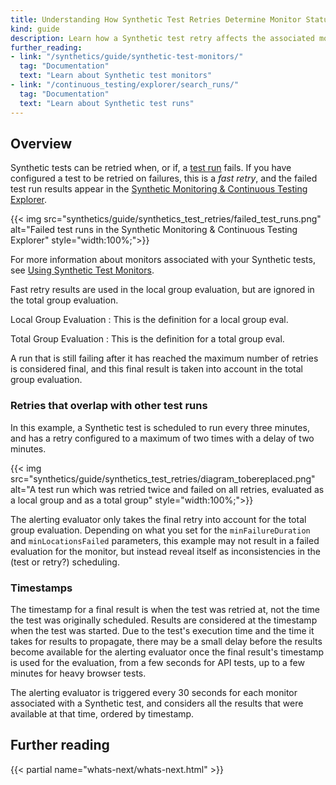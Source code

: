 ```yaml
---
title: Understanding How Synthetic Test Retries Determine Monitor Status
kind: guide
description: Learn how a Synthetic test retry affects the associated monitor status.
further_reading:
- link: "/synthetics/guide/synthetic-test-monitors/"
  tag: "Documentation"
  text: "Learn about Synthetic test monitors"
- link: "/continuous_testing/explorer/search_runs/"
  tag: "Documentation"
  text: "Learn about Synthetic test runs"
---
```


## Overview

Synthetic tests can be retried when, or if, a [test run][1] fails. If you have configured a test to be retried on failures, this is a _fast retry_, and the failed test run results appear in the [Synthetic Monitoring & Continuous Testing Explorer][2].

{{< img src="synthetics/guide/synthetics_test_retries/failed_test_runs.png" alt="Failed test runs in the Synthetic Monitoring & Continuous Testing Explorer" style="width:100%;">}}

For more information about monitors associated with your Synthetic tests, see [Using Synthetic Test Monitors][3].

Fast retry results are used in the local group evaluation, but are ignored in the total group evaluation. 

Local Group Evaluation
: This is the definition for a local group eval.

Total Group Evaluation
: This is the definition for a total group eval.

A run that is still failing after it has reached the maximum number of retries is considered final, and this final result is taken into account in the total group evaluation. 

### Retries that overlap with other test runs

In this example, a Synthetic test is scheduled to run every three minutes, and has a retry configured to a maximum of two times with a delay of two minutes.  

{{< img src="synthetics/guide/synthetics_test_retries/diagram_tobereplaced.png" alt="A test run which was retried twice and failed on all retries, evaluated as a local group and as a total group" style="width:100%;">}}

The alerting evaluator only takes the final retry into account for the total group evaluation. Depending on what you set for the `minFailureDuration` and `minLocationsFailed` parameters, this example may not result in a failed evaluation for the monitor, but instead reveal itself as inconsistencies in the (test or retry?) scheduling.

### Timestamps

The timestamp for a final result is when the test was retried at, not the time the test was originally scheduled. Results are considered at the timestamp when the test was started. Due to the test's execution time and the time it takes for results to propagate, there may be a small delay before the results become available for the alerting evaluator once the final result's timestamp is used for the evaluation, from a few seconds for API tests, up to a few minutes for heavy browser tests. 

The alerting evaluator is triggered every 30 seconds for each monitor associated with a Synthetic test, and considers all the results that were available at that time, ordered by timestamp.

## Further reading

{{< partial name="whats-next/whats-next.html" >}}

[1]: /continuous_testing/explorer/search_runs/
[2]: https://app.datadoghq.com/synthetics/explorer
[3]: /synthetics/guide/synthetic-test-monitors/